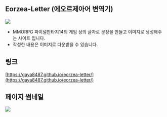  

## Eorzea-Letter (에오르제아어 변역기)
<img src='http://drive.google.com/uc?export=view&id=14Q1Nn7_gknPvxCrP1xM2ozIsvE_wHhEB' /><br>

* MMORPG 파이널판타지14의 게임 상의 글자로 문장을 만들고 이미지로 생성해주는 사이트 입니다.
* 작성한 내용은 이미지로 다운받을 수 있습니다. 

 ## 링크
 [https://gaya8487.github.io/eorzea-letter/](https://gaya8487.github.io/eorzea-letter/)


## 페이지 썸네일
![](https://user-images.githubusercontent.com/29671390/272168563-9f406b3e-a100-48de-a2a3-46743263652a.PNG)

